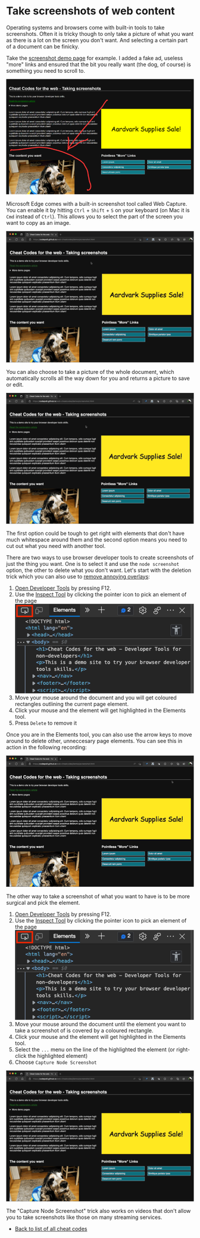 # Take screenshots of web content

Operating systems and browsers come with built-in tools to take screenshots. Often it is tricky though to only take a picture of what you want as there is a lot on the screen you don't want. And selecting a certain part of a document can be finicky.

Take the [screenshot demo page](https://codepo8.github.io/web-cheatcodes/demos/screenshot.html) for example. I added a fake ad, useless "more" links and ensured that the bit you really want (the dog, of course) is something you need to scroll to.

![Screenshot of the demo page](screencasts/screenshot-demo.png)

Microsoft Edge comes with a built-in screenshot tool called Web Capture. You can enable it by hitting `Ctrl` + `Shift` + `S` on your keyboard (on Mac it is `Cmd` instead of `Ctrl`). This allows you to select the part of the screen you want to copy as an image.

![Selecting a part of the document using the  Web Capture tool](screencasts/screenshot-select-section.gif)

You can also choose to take a picture of the whole document, which automatically scrolls all the way down for you and returns a picture to save or edit.

![Automatically selecting the whole document with the  Web Capture tool](screencasts/web-capture-full-page.gif)

The first option could be tough to get right with elements that don't have much whitespace around them and the second option means you need to cut out what you need with another tool.

There are two ways to use browser developer tools to create screenshots of just the thing you want. One is to select it and use the `node screenshot` option, the other to delete what you don't want. Let's start with the deletion trick which you can also use to [remove annoying overlays](overlays.md):

1. [Open Developer Tools](https://docs.microsoft.com/microsoft-edge/devtools-guide-chromium/overview#open-devtools) by pressing F12.
1. Use the [Inspect Tool](https://docs.microsoft.com/microsoft-edge/devtools-guide-chromium/css/inspect) by clicking the pointer icon to pick an element of the page
   ![The Inspect tool button](screencasts/pointer.png)
1. Move your mouse around the document and you will get coloured rectangles outlining the current page element.
1. Click your mouse and the element will get highlighted in the Elements tool.
1. Press `Delete` to remove it

Once you are in the Elements tool, you can also use the arrow keys to move around to delete other, unneccesary page elements. You can see this in action in the following recording:

![Deleting things you don't want to have in your screenshot using the Inspect and elements tool](screencasts/screenshot-delete-nodes.gif)

The other way to take a screenshot of what you want to have is to be more surgical and pick the element.

1. [Open Developer Tools](https://docs.microsoft.com/microsoft-edge/devtools-guide-chromium/overview#open-devtools) by pressing F12.
1. Use the [Inspect Tool](https://docs.microsoft.com/microsoft-edge/devtools-guide-chromium/css/inspect) by clicking the pointer icon to pick an element of the page
   ![The Inspect tool button](screencasts/pointer.png)
1. Move your mouse around the document until the element you want to take a screenshot of is covered by a coloured rectangle.
1. Click your mouse and the element will get highlighted in the Elements tool.
1. Select the `...` menu on the line of the highlighted the element (or right-click the highlighted element)
1. Choose `Capture Node Screenshot`

![Selecting an element using the inspector tool and taking a node screenshot](screencasts/screenshot-pick-node.gif)

The "Capture Node Screenshot" trick also works on videos that don't allow you to take screenshots like those on many streaming services.

- [Back to list of all cheat codes](README.md)
